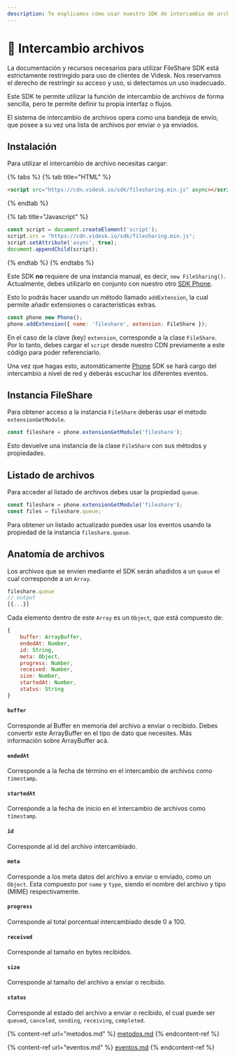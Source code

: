 ```yaml
---
description: Te explicamos cómo usar nuestro SDK de intercambio de archivos.
---
```


# 📂 Intercambio archivos

La documentación y recursos necesarios para utilizar FileShare SDK está estrictamente restringido para uso de clientes de Videsk. Nos reservamos el derecho de restringir su acceso y uso, si detectamos un uso inadecuado.

Este SDK te permite utilizar la función de intercambio de archivos de forma sencilla, pero te permite definir tu propia interfaz o flujos.

El sistema de intercambio de archivos opera como una bandeja de envío, que posee a su vez una lista de archivos por enviar o ya enviados.

## Instalación

Para utilizar el intercambio de archivo necesitas cargar:

{% tabs %}
{% tab title="HTML" %}
```html
<script src="https://cdn.videsk.io/sdk/filesharing.min.js" async></script>
```
{% endtab %}

{% tab title="Javascript" %}
```javascript
const script = document.createElement('script');
script.src = "https://cdn.videsk.io/sdk/filesharing.min.js";
script.setAttribute('async', true);
document.appendChild(script);
```
{% endtab %}
{% endtabs %}

Este SDK **no** requiere de una instancia manual, es decir, `new FileSharing()`. Actualmente, debes utilizarlo en conjunto con nuestro otro [SDK Phone](../phone.md).

Esto lo podrás hacer usando un método llamado `addExtension`, la cual permite añadir extensiones o características extras.

```javascript
const phone new Phone();
phone.addExtension({ name: 'fileshare', extension: FileShare });
```

En el caso de la clave (key) `extension`, corresponde a la clase `FileShare`. Por lo tanto, debes cargar el `script` desde nuestro CDN previamente a este código para poder referenciarlo.

Una vez que hagas esto, automáticamente [Phone](../phone.md) SDK se hará cargo del intercambio a nivel de red y deberás escuchar los diferentes eventos.

## Instancia FileShare

Para obtener acceso a la instancia `FileShare` deberás usar el método `extensionGetModule`.

```javascript
const fileshare = phone.extensionGetModule('fileshare');
```

Esto devuelve una instancia de la clase `FileShare` con sus métodos y propiedades.

## Listado de archivos

Para acceder al listado de archivos debes usar la propiedad `queue`.

```javascript
const fileshare = phone.extensionGetModule('fileshare');
const files = fileshare.queue;
```

Para obtener un listado actualizado puedes usar los eventos usando la propiedad de la instancia `fileshare.queue`.

## Anatomía de archivos

Los archivos que se envíen mediante el SDK serán añadidos a un `queue` el cual corresponde a un `Array`.

```javascript
fileshare.queue
// output
[{...}]
```

Cada elemento dentro de este `Array` es un `Object`, que está compuesto de:

```javascript
{
    buffer: ArrayBuffer,
    endedAt: Number,
    id: String,
    meta: Object,
    progress: Number,
    received: Number,
    size: Number,
    startedAt: Number,
    status: String
}
```

#### `buffer`

Corresponde al Buffer en memoria del archivo a enviar o recibido. Debes convertir este ArrayBuffer en el tipo de dato que necesites. Más información sobre ArrayBuffer acá.

#### `endedAt`

Corresponde a la fecha de término en el intercambio de archivos como `timestamp`.

#### `startedAt`

Corresponde a la fecha de inicio en el intercambio de archivos como `timestamp`.

#### `id`

Corresponde al id del archivo intercambiado.

#### `meta`

Corresponde a los meta datos del archivo a enviar o enviado, como un `Object`. Esta compuesto por `name` y `type`, siendo el nombre del archivo y tipo (MIME) respectivamente.

#### `progress`

Corresponde al total porcentual intercambiado desde 0 a 100.

#### `received`

Corresponde al tamaño en bytes recibidos.

#### `size`

Corresponde al tamaño del archivo a enviar o recibido.

#### `status`

Corresponde al estado del archivo a enviar o recibido, el cual puede ser `queued`, `canceled`, `sending`, `receiving`, `completed`.



{% content-ref url="metodos.md" %}
[metodos.md](metodos.md)
{% endcontent-ref %}

{% content-ref url="eventos.md" %}
[eventos.md](eventos.md)
{% endcontent-ref %}
